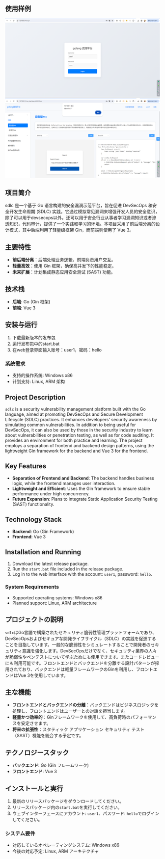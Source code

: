 ## 使用样例
![image](https://github.com/Night-Master/sdlc/blob/main/data/use1.png)
![image](https://github.com/Night-Master/sdlc/blob/main/data/use2.png)

## 项目简介

sdlc 是一个基于 Go 语言构建的安全漏洞示范平台，旨在促进 DevSecOps 和安全开发生命周期 (SDLC) 实践。它通过模拟常见漏洞来增强开发人员的安全意识，除了可以用于devsecops以外，还可以用于安全行业从事者学习漏洞知识或者渗透知识，代码审计，提供了一个实践和学习的环境。本项目采用了前后端分离的设计模式，其中后端利用了轻量级框架 Gin，而前端则使用了 Vue 3。

## 主要特性

- **前后端分离**：后端处理业务逻辑，前端负责用户交互。
- **轻量高效**：使用 Gin 框架，确保高并发下的性能稳定。
- **未来扩展**：计划集成静态应用安全测试 (SAST) 功能。

## 技术栈

- **后端**: Go (Gin 框架)
- **前端**: Vue 3

## 安装与运行

1. 下载最新版本的发布包
2. 运行发布包中的start.bat
3. 在web登录界面输入账号：user1，密码：hello
### 系统需求

- 支持的操作系统: Windows x86
- 计划支持: Linux, ARM 架构

## Project Description

`sdlc` is a security vulnerability management platform built with the Go language, aimed at promoting DevSecOps and Secure Development Lifecycle (SDLC) practices. It enhances developers' security awareness by simulating common vulnerabilities. In addition to being useful for DevSecOps, it can also be used by those in the security industry to learn about vulnerabilities or penetration testing, as well as for code auditing. It provides an environment for both practice and learning. The project employs a separation of frontend and backend design patterns, using the lightweight Gin framework for the backend and Vue 3 for the frontend.

## Key Features

- **Separation of Frontend and Backend**: The backend handles business logic, while the frontend manages user interaction.
- **Lightweight and Efficient**: Uses the Gin framework to ensure stable performance under high concurrency.
- **Future Expansion**: Plans to integrate Static Application Security Testing (SAST) functionality.

## Technology Stack

- **Backend**: Go (Gin Framework)
- **Frontend**: Vue 3

## Installation and Running

1. Download the latest release package.
2. Run the `start.bat` file included in the release package.
3. Log in to the web interface with the account: `user1`, password: `hello`.
### System Requirements

- Supported operating systems: Windows x86
- Planned support: Linux, ARM architecture

## プロジェクトの説明

`sdlc`はGo言語で構築されたセキュリティ脆弱性管理プラットフォームであり、DevSecOpsおよびセキュアな開発ライフサイクル（SDLC）の実践を促進することを目指しています。一般的な脆弱性をシミュレートすることで開発者のセキュリティ意識を強化します。DevSecOpsだけでなく、セキュリティ業界の人々が脆弱性やペンテストについて学ぶためにも使用できます。またコードレビューにも利用可能です。フロントエンドとバックエンドを分離する設計パターンが採用されており、バックエンドは軽量フレームワークのGinを利用し、フロントエンドはVue 3を使用しています。

## 主な機能

- **フロントエンドとバックエンドの分離**：バックエンドはビジネスロジックを処理し、フロントエンドはユーザーとの対話を担当します。
- **軽量かつ効率的**：Ginフレームワークを使用して、高負荷時のパフォーマンスを安定させます。
- **将来の拡張性**：スタティック アプリケーション セキュリティ テスト（SAST）機能を統合する予定です。

## テクノロジースタック

- **バックエンド**: Go (Gin フレームワーク)
- **フロントエンド**: Vue 3

## インストールと実行

1. 最新のリリースパッケージをダウンロードしてください。
2. リリースパッケージ内の`start.bat`を実行してください。
3. ウェブインターフェースにアカウント: `user1`、パスワード: `hello`でログインしてください。
### システム要件

- 対応しているオペレーティングシステム: Windows x86
- 今後の対応予定: Linux, ARM アーキテクチャ
